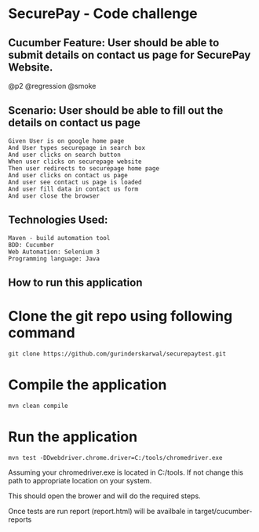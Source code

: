 # SecurePay - Code challenge

## Cucumber Feature: User should be able to submit details on contact us page for SecurePay Website.

@p2 @regression @smoke
## Scenario: User should be able to fill out the details on contact us page
	Given User is on google home page
	And User types securepage in search box
	And user clicks on search button
	When user clicks on securepage website
	Then user redirects to securepage home page
	And user clicks on contact us page
	And user see contact us page is loaded
	And user fill data in contact us form
	And user close the browser
  
## Technologies Used:
	Maven - build automation tool
	BDD: Cucumber
	Web Automation: Selenium 3
	Programming language: Java
  
## How to run this application

# Clone the git repo using following command

	git clone https://github.com/gurinderskarwal/securepaytest.git

# Compile the application

	mvn clean compile 
	
# Run the application
	
	mvn test -DDwebdriver.chrome.driver=C:/tools/chromedriver.exe
	
Assuming your chromedriver.exe is located in C:/tools. If not change this path to appropriate location on your system.

This should open the brower and will do the required steps.

Once tests are run report (report.html) will be availbale in target/cucumber-reports
